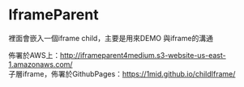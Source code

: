 # IframeParent

裡面會嵌入一個iframe child，主要是用來DEMO 與iframe的溝通

佈署於AWS上：http://iframeparent4medium.s3-website-us-east-1.amazonaws.com/  
子層iframe，佈署於GithubPages：https://1mid.github.io/childIframe/
